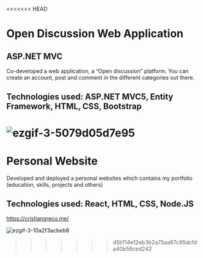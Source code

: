 <<<<<<< HEAD
# Open Discussion Web Application
## ASP.NET MVC 

Co-developed a web application, a “Open discussion” platform. You can create an account, post and comment in the different categories out there. 

## Technologies used: ASP.NET MVC5, Entity Framework, HTML, CSS, Bootstrap

![ezgif-3-5079d05d7e95](https://user-images.githubusercontent.com/56735903/110002135-bfc7d480-7d1d-11eb-815f-9b6f80d11a95.gif)
=======
# Personal Website

Developed and deployed a personal websites which contains my portfolio (education, skills, projects and others)

## Technologies used: React, HTML, CSS, Node.JS

https://cristiangrecu.me/

![ezgif-3-10a2f3acbeb8](https://user-images.githubusercontent.com/56735903/110001212-cd308f00-7d1c-11eb-9d25-ff8a13525e7d.gif)
>>>>>>> d5b114e12eb3b2a75aa87c95dcfda40b56ced242
